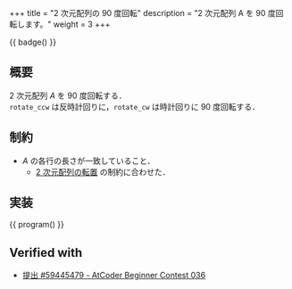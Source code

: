 +++
title = "2 次元配列の 90 度回転"
description = "2 次元配列 A を 90 度回転します。"
weight = 3
+++

{{ badge() }}

## 概要
2 次元配列 $A$ を 90 度回転する．\
`rotate_ccw` は反時計回りに，`rotate_cw` は時計回りに 90 度回転する．

## 制約
- $A$ の各行の長さが一致していること．
    - [2 次元配列の転置](../transpose) の制約に合わせた．

## 実装
{{ program() }}

## Verified with
- [提出 #59445479 - AtCoder Beginner Contest 036](https://atcoder.jp/contests/abc036/submissions/59445479)
